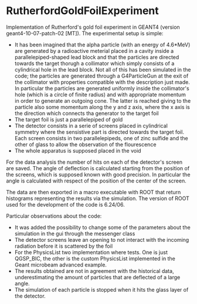 # RutherfordGoldFoilExperiment
Implementation of Rutherford's gold foil experiment in GEANT4 (version geant4-10-07-patch-02 [MT]).
The experimental setup is simple:
- It has been imagined that the alpha particle (with an energy of 4.6*MeV) are generated by a radioactive meterial placed in a cavity inside a parallelepiped-shaped lead block and that the particles are directed towards the target thorugh a collimator which simply consists of a cylindrical hole in the lead block. Not all of this has been simulated in the code; the particles are generated through a G4ParticleGun at the exit of the collimator with properties compatible with the description just made. In particular the particles are generated uniformly inside the collimator's hole (which is a circle of finite radius) and with appropriate momentum in order to generate an outgoing cone. The latter is reached giving to the particle also some momentum along the y and z axis, where the x axis is the direction which connects tha generator to the target foil
- The target foil is just a parallelepiped of gold
- The detector consists in a serie of screens placed in cylindrical symmetry where the sensistive part is directed towards the target foil. Each screen consists in two parallelepipeds, one of zinc sulfide and the other of glass to allow the observation of the flourescence
- The whole apparatus is supposed placed in the void

For the data analysis the number of hits on each of the detector's screen are saved. 
The angle of deflection is calculated starting from the position of the screens, which is supposed known with good precision. In particular the angle is calculated with respect of the position of the center of the screen.

The data are then exported in a macro executable with ROOT that return histograms representing the results via the simulation. The version of ROOT used for the development of the code is 6.24/06.

Particular observations about the code:
- It was added the possibility to change some of the parameters about the simulation in the gui through the messenger class
- The detector screens leave an opening to not interact with the incoming radiation before it is scattered by the foil
- For the PhysicsList two implementation where tests. One is just QGSP_BIC, the other is the custom PhysicsList implemented in the Geant microbeam advanced example. 
- The results obtained are not in agreement with the historical data, underestimating the amount of particles that are deflected of a large angle. 
- The simulation of each particle is stopped when it hits the glass layer of the detector.
